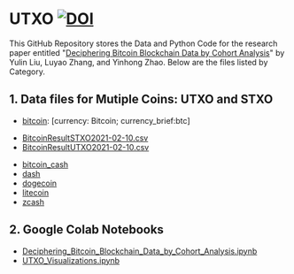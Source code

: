 # UTXO [![DOI](https://zenodo.org/badge/359854756.svg)](https://zenodo.org/badge/latestdoi/359854756)
This GitHub Repository stores the Data and Python Code for the research paper entitled "[Deciphering Bitcoin Blockchain Data by Cohort Analysis](https://arxiv.org/abs/2103.00173)" by Yulin Liu, Luyao Zhang, and Yinhong Zhao. Below are the files listed by Category. 

## 1. Data files for Mutiple Coins: UTXO and STXO
- [bitcoin](https://github.com/SciEcon/UTXO/tree/main/bitcoin): [currency: Bitcoin; currency_brief:btc]
* [BitcoinResultSTXO2021-02-10.csv](https://github.com/SciEcon/UTXO/blob/main/bitcoin/BitcoinResultSTXO2021-02-10.csv)
* [BitcoinResultUTXO2021-02-10.csv](https://github.com/SciEcon/UTXO/blob/main/bitcoin/BitcoinResultUTXO2021-02-10.csv)
- [bitcoin_cash](https://github.com/SciEcon/UTXO/tree/main/bitcoin_cash)
- [dash](https://github.com/SciEcon/UTXO/tree/main/dash)
- [dogecoin](https://github.com/SciEcon/UTXO/tree/main/dogecoin)
- [litecoin](https://github.com/SciEcon/UTXO/tree/main/litecoin)
- [zcash](https://github.com/SciEcon/UTXO/tree/main/zcash)
## 2. Google Colab Notebooks 
- [Deciphering_Bitcoin_Blockchain_Data_by_Cohort_Analysis.ipynb](https://github.com/SciEcon/UTXO/blob/main/Deciphering_Bitcoin_Blockchain_Data_by_Cohort_Analysis.ipynb)
- [UTXO_Visualizations.ipynb](https://github.com/SciEcon/UTXO/blob/main/UTXO_Visualizations.ipynb)
